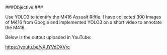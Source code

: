 ###Objective:###

Use YOLO3 to identify the M416 Assualt Riffle. I have collected 300 Images of M416 from Google and implemented YOLO3 on a short video to annotate the M416.

Below is the output uploaded in YouTube:

https://youtu.be/yXJYVdOXVrc
